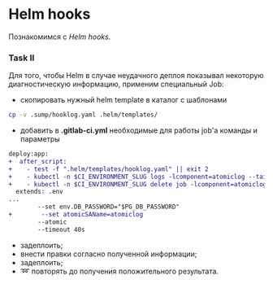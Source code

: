 # Helm hooks

Познакомимся с _Helm hooks._

### Task II

Для того, чтобы Helm в случае неудачного деплоя показывал некоторую диагностическую информацию, применим специальный Job:

+ скопировать нужный helm template в каталог с шаблонами
```sh
cp -v .sump/hooklog.yaml .helm/templates/
```
+ добавить в **.gitlab-ci.yml** необходимые для работы job'а команды и параметры
```diff
deploy:app:
+  after_script:
+    - test -f ".helm/templates/hooklog.yaml" || exit 2
+    - kubectl -n $CI_ENVIRONMENT_SLUG logs -lcomponent=atomiclog --tail=-1
+    - kubectl -n $CI_ENVIRONMENT_SLUG delete job -lcomponent=atomiclog
  extends: .env
...
        --set env.DB_PASSWORD="$PG_DB_PASSWORD"
+        --set atomicSAName=atomiclog
        --atomic
        --timeout 40s
```
+ задеплоить;
+ внести правки согласно полученной информации; <!-- Уменьшить реквесты и лимиты в .helm/values.yml -->
+ задеплоить;
+ :loop: повторять до получения положительного результата. <!-- Заменить /deleteme на / в .helm/templates/deployment.yaml -->

